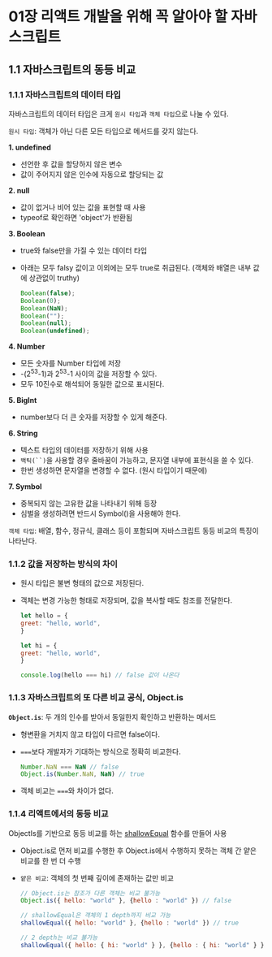 01장 리액트 개발을 위해 꼭 알아야 할 자바스크립트
======================================

1.1 자바스크립트의 동등 비교
----------------------
### 1.1.1 자바스크립트의 데이터 타입
자바스크립트의 데이터 타입은 크게 `원시 타입`과 `객체 타입`으로 나눌 수 있다.

`원시 타입`: 객체가 아닌 다른 모든 타입으로 메서드를 갖지 않는다.

**1. undefined**
  - 선언한 후 값을 할당하지 않은 변수
  - 값이 주어지지 않은 인수에 자동으로 할당되는 값

**2. null**
  - 값이 없거나 비어 있는 값을 표현할 때 사용
  - typeof로 확인하면 'object'가 반환됨
    
**3. Boolean**
  - true와 false만을 가질 수 있는 데이터 타입
  - 아래는 모두 falsy 값이고 이외에는 모두 true로 취급된다. (객체와 배열은 내부 값에 상관없이 truthy)
    
    ```javascript
    Boolean(false);
    Boolean(0);
    Boolean(NaN);
    Boolean("");
    Boolean(null);
    Boolean(undefined);
    ```

**4. Number**
  - 모든 숫자를 Number 타입에 저장
  - -(2<sup>53</sup>-1)과 2<sup>53</sup>-1 사이의 값을 저장할 수 있다.
  - 모두 10진수로 해석되어 동일한 값으로 표시된다.
   
**5. BigInt**
  - number보다 더 큰 숫자를 저장할 수 있게 해준다.
   
**6. String**
  - 텍스트 타입의 데이터를 저장하기 위해 사용
  - `백틱(``)`을 사용할 경우 줄바꿈이 가능하고, 문자열 내부에 표현식을 쓸 수 있다.
  - 한번 생성하면 문자열을 변경할 수 없다. (원시 타입이기 때문에)
    
**7. Symbol**
  - 중복되지 않는 고유한 값을 나타내기 위해 등장
  - 심벌을 생성하려면 반드시 Symbol()을 사용해야 한다.

`객체 타입`: 배열, 함수, 정규식, 클래스 등이 포함되며 자바스크립트 동등 비교의 특징이 나타난다.

### 1.1.2 값을 저장하는 방식의 차이

- 원시 타입은 불변 형태의 값으로 저장된다.
- 객체는 변경 가능한 형태로 저장되며, 값을 복사할 때도 참조를 전달한다.
  
  ```javascript
  let hello = {
  greet: "hello, world",
  }

  let hi = {
  greet: "hello, world",
  }

  console.log(hello === hi) // false 값이 나온다
  ```
  
### 1.1.3 자바스크립트의 또 다른 비교 공식, Object.is

**`Object.is`**: 두 개의 인수를 받아서 동일한지 확인하고 반환하는 메서드
- 형변환을 거치지 않고 타입이 다르면 false이다.
- `===`보다 개발자가 기대하는 방식으로 정확히 비교한다.
  
  ```javascript
  Number.NaN === NaN // false
  Object.is(Number.NaN, NaN) // true
  ```
- 객체 비교는 `===`와 차이가 없다.

### 1.1.4 리액트에서의 동등 비교

ObjectIs를 기반으로 동등 비교를 하는 [shallowEqual](https://github.com/facebook/react/blob/main/packages/shared/shallowEqual.js) 함수를 만들어 사용

- Object.is로 먼저 비교를 수행한 후 Object.is에서 수행하지 못하는 객체 간 얕은 비교를 한 번 더 수행
- `얕은 비교`: 객체의 첫 번째 깊이에 존재하는 값만 비교
  
  ```javascript
  // Object.is는 참조가 다른 객체는 비교 불가능
  Object.is({ hello: "world" }, {hello : "world" }) // false

  // shallowEqual은 객체의 1 depth까지 비교 가능
  shallowEqual({ hello: "world" }, {hello : "world" }) // true

  // 2 depth는 비교 불가능
  shallowEqual({ hello: { hi: "world" } }, {hello : { hi: "world" } }) // false
  ```
  

